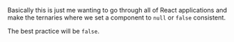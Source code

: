 Basically this is just me wanting to go through all of React applications and make the ternaries where we set a component to `null` or `false` consistent.

The best practice will be `false`.
